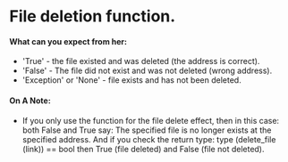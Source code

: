 # File deletion function.


<h4>What can you expect from her:</h4>

- 'True' - the file existed and was deleted (the address is correct).
- 'False' - The file did not exist and was not deleted (wrong address).
- 'Exception' or 'None' - file exists and has not been deleted.


<h4>On A Note:</h4>

- If you only use the function for the file delete effect,
then in this case: both False and True say: The specified file is no longer
exists at the specified address. And if you check the return type: type
(delete_file (link)) == bool then True (file deleted) and False (file
not deleted).
